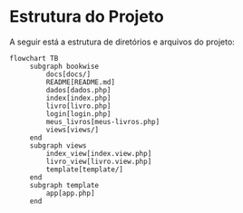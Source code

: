 # Estrutura do Projeto

A seguir está a estrutura de diretórios e arquivos do projeto:

```mermaid
flowchart TB
     subgraph bookwise
         docs[docs/]
         README[README.md]
         dados[dados.php]
         index[index.php]
         livro[livro.php]
         login[login.php]
         meus_livros[meus-livros.php]
         views[views/]
     end
     subgraph views
         index_view[index.view.php]
         livro_view[livro.view.php]
         template[template/]
     end
     subgraph template
         app[app.php]
     end
```